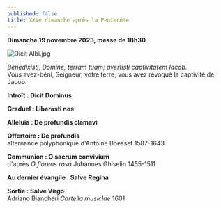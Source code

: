 ```yaml
---
published: false
title: XXVe dimanche après la Pentecôte
---
```

**Dimanche 19 novembre 2023, messe de 18h30**

![Dicit Albi.jpg]({{site.baseurl}}/images/Dicit%20Albi.jpg)

*Benedixisti, Domine, terram tuam; avertisti captivitatem Iacob.*  
Vous avez-béni, Seigneur, votre terre; vous avez révoqué la captivité de Jacob.

**Introït : Dicit Dominus**  

**Graduel : Liberasti nos**  

**Alleluia : De profundis clamavi**  

**Offertoire : De profundis**  
alternance polyphonique d'Antoine Boesset 1587-1643

**Communion : O sacrum convivium**  
d'après *O florens rosa* Johannes Ghiselin 1455-1511

**Au dernier évangile : Salve Regina**  

**Sortie : Salve Virgo**  
Adriano Biancheri *Cartella musiclae* 1601
